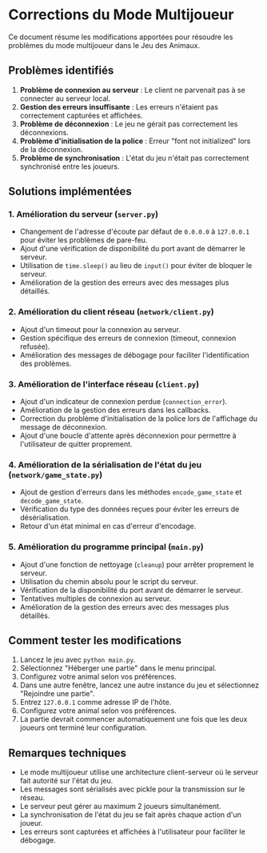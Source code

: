 # Corrections du Mode Multijoueur

Ce document résume les modifications apportées pour résoudre les problèmes du mode multijoueur dans le Jeu des Animaux.

## Problèmes identifiés

1. **Problème de connexion au serveur** : Le client ne parvenait pas à se connecter au serveur local.
2. **Gestion des erreurs insuffisante** : Les erreurs n'étaient pas correctement capturées et affichées.
3. **Problème de déconnexion** : Le jeu ne gérait pas correctement les déconnexions.
4. **Problème d'initialisation de la police** : Erreur "font not initialized" lors de la déconnexion.
5. **Problème de synchronisation** : L'état du jeu n'était pas correctement synchronisé entre les joueurs.

## Solutions implémentées

### 1. Amélioration du serveur (`server.py`)

- Changement de l'adresse d'écoute par défaut de `0.0.0.0` à `127.0.0.1` pour éviter les problèmes de pare-feu.
- Ajout d'une vérification de disponibilité du port avant de démarrer le serveur.
- Utilisation de `time.sleep()` au lieu de `input()` pour éviter de bloquer le serveur.
- Amélioration de la gestion des erreurs avec des messages plus détaillés.

### 2. Amélioration du client réseau (`network/client.py`)

- Ajout d'un timeout pour la connexion au serveur.
- Gestion spécifique des erreurs de connexion (timeout, connexion refusée).
- Amélioration des messages de débogage pour faciliter l'identification des problèmes.

### 3. Amélioration de l'interface réseau (`client.py`)

- Ajout d'un indicateur de connexion perdue (`connection_error`).
- Amélioration de la gestion des erreurs dans les callbacks.
- Correction du problème d'initialisation de la police lors de l'affichage du message de déconnexion.
- Ajout d'une boucle d'attente après déconnexion pour permettre à l'utilisateur de quitter proprement.

### 4. Amélioration de la sérialisation de l'état du jeu (`network/game_state.py`)

- Ajout de gestion d'erreurs dans les méthodes `encode_game_state` et `decode_game_state`.
- Vérification du type des données reçues pour éviter les erreurs de désérialisation.
- Retour d'un état minimal en cas d'erreur d'encodage.

### 5. Amélioration du programme principal (`main.py`)

- Ajout d'une fonction de nettoyage (`cleanup`) pour arrêter proprement le serveur.
- Utilisation du chemin absolu pour le script du serveur.
- Vérification de la disponibilité du port avant de démarrer le serveur.
- Tentatives multiples de connexion au serveur.
- Amélioration de la gestion des erreurs avec des messages plus détaillés.

## Comment tester les modifications

1. Lancez le jeu avec `python main.py`.
2. Sélectionnez "Héberger une partie" dans le menu principal.
3. Configurez votre animal selon vos préférences.
4. Dans une autre fenêtre, lancez une autre instance du jeu et sélectionnez "Rejoindre une partie".
5. Entrez `127.0.0.1` comme adresse IP de l'hôte.
6. Configurez votre animal selon vos préférences.
7. La partie devrait commencer automatiquement une fois que les deux joueurs ont terminé leur configuration.

## Remarques techniques

- Le mode multijoueur utilise une architecture client-serveur où le serveur fait autorité sur l'état du jeu.
- Les messages sont sérialisés avec pickle pour la transmission sur le réseau.
- Le serveur peut gérer au maximum 2 joueurs simultanément.
- La synchronisation de l'état du jeu se fait après chaque action d'un joueur.
- Les erreurs sont capturées et affichées à l'utilisateur pour faciliter le débogage. 